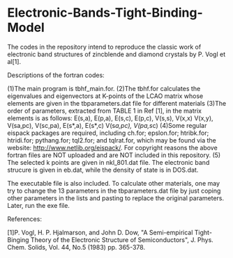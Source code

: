 # Electronic-Bands-Tight-Binding-Model
The codes in the repository intend to reproduce the classic work of electronic band structures of zincblende and diamond crystals by P. Vogl et al[1].

Descriptions of the fortran codes:

(1)The main program is tbhf_main.for.
(2)The tbhf.for calculates the eigenvalues and eigenvectors at K-points of the LCAO matrix whose elements are given in the tbparameters.dat file for different  materials
(3)The order of parameters, extracted from TABLE 1 in Ref [1], in the matrix elements is as follows:
    	E(s,a), E(p,a), E(s,c), E(p,c), V(s,s), V(x,x)
    	V(x,y), V(sa,pc), V(sc,pa), E(s*,a), E(s*,c)
    	V(s*a,pc), V(pa,s*c)
(4)Some regular eispack packages are required, including
	ch.for; 
	epslon.for; 
	htribk.for; 
	htridi.for; 
	pythang.for; 
	tql2.for; and
	tqlrat.for, which may be found via the website: http://www.netlib.org/eispack/. For copyright reasons the above fortran files are NOT uploaded and are NOT included in this repository.
(5) The selected k points are given in nkl_801.dat file. The electronic band strucure is given in eb.dat, while the density of state is in DOS.dat. 

The executable file is also included. To calculate other materials, one may try to change the 13 parameters in the tbparameters.dat file by just coping other parameters in the lists and pasting to replace the original parameters. Later, run the exe file. 

References:

[1]P. Vogl, H. P. Hjalmarson, and John D. Dow, "A Semi-empirical Tight-Binging Theory of the Electronic Structure of Semiconductors", J. Phys. Chem. Solids, Vol. 44, No.5 (1983) pp. 365-378.

